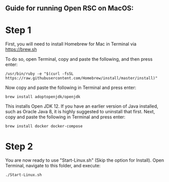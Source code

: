 ## Guide for running Open RSC on MacOS:

# Step 1

First, you will need to install Homebrew for Mac in Terminal via <a href="https://brew.sh">https://brew.sh</a>

To do so, open Terminal, copy and paste the following, and then press enter:
```
/usr/bin/ruby -e "$(curl -fsSL https://raw.githubusercontent.com/Homebrew/install/master/install)"
```

Now copy and paste the following in Terminal and press enter:
```
brew install adoptopenjdk/openjdk
```

This installs Open JDK 12. If you have an earlier version of Java installed, such as Oracle Java 8, it is highly suggested to uninstall that first. Next, copy and paste the following in Terminal and press enter:
```
brew install docker docker-compose
```

# Step 2

You are now ready to use "Start-Linux.sh" (Skip the option for Install). Open Terminal, navigate to this folder, and execute:
```
./Start-Linux.sh
```